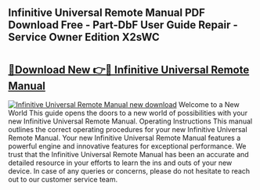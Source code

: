 ## Infinitive Universal Remote Manual PDF Download Free - Part-DbF User Guide Repair - Service Owner Edition X2sWC

# <h2><a href="http://bc45631.oget.top/?id=Infinitive+Universal+Remote+Manual">🔗Download New 👉🔴 Infinitive Universal Remote Manual</a></h2>

[![Infinitive Universal Remote Manual new download](https://i.imgur.com/5g1atiW.png)](http://bc45631.oget.top/?id=Infinitive+Universal+Remote+Manual)
Welcome to a New World This guide opens the doors to a new world of possibilities with your new Infinitive Universal Remote Manual. Operating Instructions This manual outlines the correct operating procedures for your new Infinitive Universal Remote Manual. Your new Infinitive Universal Remote Manual features a powerful engine and innovative features for exceptional performance. We trust that the Infinitive Universal Remote Manual has been an accurate and detailed resource in your efforts to learn the ins and outs of your new device. In case of any queries or concerns, please do not hesitate to reach out to our customer service team.

